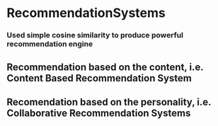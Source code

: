 # RecommendationSystems

### Used simple cosine similarity to produce powerful recommendation engine
## Recommendation based on the content, i.e. Content Based Recommendation System
## Recomendation based on the personality, i.e. Collaborative Recommendation Systems
